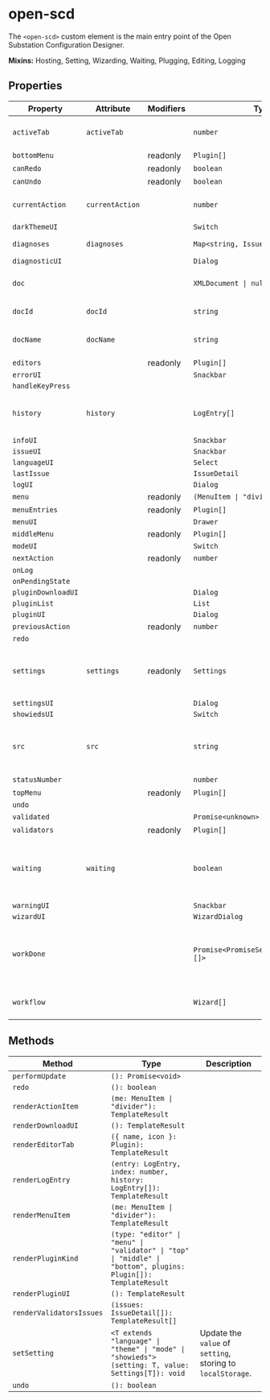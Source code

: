 # open-scd

The `<open-scd>` custom element is the main entry point of the
Open Substation Configuration Designer.

**Mixins:** Hosting, Setting, Wizarding, Waiting, Plugging, Editing, Logging

## Properties

| Property           | Attribute       | Modifiers | Type                                    | Default                            | Description                                      |
|--------------------|-----------------|-----------|-----------------------------------------|------------------------------------|--------------------------------------------------|
| `activeTab`        | `activeTab`     |           | `number`                                | 0                                  | The currently active editor tab.                 |
| `bottomMenu`       |                 | readonly  | `Plugin[]`                              |                                    |                                                  |
| `canRedo`          |                 | readonly  | `boolean`                               |                                    |                                                  |
| `canUndo`          |                 | readonly  | `boolean`                               |                                    |                                                  |
| `currentAction`    | `currentAction` |           | `number`                                | -1                                 | Index of the last [[`EditorAction`]] applied.    |
| `darkThemeUI`      |                 |           | `Switch`                                |                                    |                                                  |
| `diagnoses`        | `diagnoses`     |           | `Map<string, IssueDetail[]>`            | "new Map<string, IssueDetail[]>()" |                                                  |
| `diagnosticUI`     |                 |           | `Dialog`                                |                                    |                                                  |
| `doc`              |                 |           | `XMLDocument \| null`                   | null                               | The `XMLDocument` to be edited                   |
| `docId`            | `docId`         |           | `string`                                | ""                                 | The UUID of the current [[`doc`]]                |
| `docName`          | `docName`       |           | `string`                                | ""                                 | The name of the current [[`doc`]]                |
| `editors`          |                 | readonly  | `Plugin[]`                              |                                    |                                                  |
| `errorUI`          |                 |           | `Snackbar`                              |                                    |                                                  |
| `handleKeyPress`   |                 |           |                                         |                                    |                                                  |
| `history`          | `history`       |           | `LogEntry[]`                            | []                                 | All [[`LogEntry`]]s received so far through [[`LogEvent`]]s. |
| `infoUI`           |                 |           | `Snackbar`                              |                                    |                                                  |
| `issueUI`          |                 |           | `Snackbar`                              |                                    |                                                  |
| `languageUI`       |                 |           | `Select`                                |                                    |                                                  |
| `lastIssue`        |                 |           | `IssueDetail`                           |                                    |                                                  |
| `logUI`            |                 |           | `Dialog`                                |                                    |                                                  |
| `menu`             |                 | readonly  | `(MenuItem \| "divider")[]`             |                                    |                                                  |
| `menuEntries`      |                 | readonly  | `Plugin[]`                              |                                    |                                                  |
| `menuUI`           |                 |           | `Drawer`                                |                                    |                                                  |
| `middleMenu`       |                 | readonly  | `Plugin[]`                              |                                    |                                                  |
| `modeUI`           |                 |           | `Switch`                                |                                    |                                                  |
| `nextAction`       |                 | readonly  | `number`                                |                                    |                                                  |
| `onLog`            |                 |           |                                         |                                    |                                                  |
| `onPendingState`   |                 |           |                                         |                                    |                                                  |
| `pluginDownloadUI` |                 |           | `Dialog`                                |                                    |                                                  |
| `pluginList`       |                 |           | `List`                                  |                                    |                                                  |
| `pluginUI`         |                 |           | `Dialog`                                |                                    |                                                  |
| `previousAction`   |                 | readonly  | `number`                                |                                    |                                                  |
| `redo`             |                 |           |                                         |                                    |                                                  |
| `settings`         | `settings`      | readonly  | `Settings`                              |                                    | Current [[`Settings`]] in `localStorage`, default to [[`defaults`]]. |
| `settingsUI`       |                 |           | `Dialog`                                |                                    |                                                  |
| `showiedsUI`       |                 |           | `Switch`                                |                                    |                                                  |
| `src`              | `src`           |           | `string`                                |                                    | The current file's URL. `blob:` URLs are *revoked after parsing*! |
| `statusNumber`     |                 |           | `number`                                | 0                                  |                                                  |
| `topMenu`          |                 | readonly  | `Plugin[]`                              |                                    |                                                  |
| `undo`             |                 |           |                                         |                                    |                                                  |
| `validated`        |                 |           | `Promise<unknown>`                      | "Promise.resolve()"                |                                                  |
| `validators`       |                 | readonly  | `Plugin[]`                              |                                    |                                                  |
| `waiting`          | `waiting`       |           | `boolean`                               | false                              | Whether the element is currently waiting for some async work. |
| `warningUI`        |                 |           | `Snackbar`                              |                                    |                                                  |
| `wizardUI`         |                 |           | `WizardDialog`                          |                                    |                                                  |
| `workDone`         |                 |           | `Promise<PromiseSettledResult<void>[]>` | "Promise.allSettled(this.work)"    | A promise which resolves once all currently pending work is done. |
| `workflow`         |                 |           | `Wizard[]`                              | []                                 | FIFO queue of [[`Wizard`]]s to display.          |

## Methods

| Method                   | Type                                             | Description                                      |
|--------------------------|--------------------------------------------------|--------------------------------------------------|
| `performUpdate`          | `(): Promise<void>`                              |                                                  |
| `redo`                   | `(): boolean`                                    |                                                  |
| `renderActionItem`       | `(me: MenuItem \| "divider"): TemplateResult`    |                                                  |
| `renderDownloadUI`       | `(): TemplateResult`                             |                                                  |
| `renderEditorTab`        | `({ name, icon }: Plugin): TemplateResult`       |                                                  |
| `renderLogEntry`         | `(entry: LogEntry, index: number, history: LogEntry[]): TemplateResult` |                                                  |
| `renderMenuItem`         | `(me: MenuItem \| "divider"): TemplateResult`    |                                                  |
| `renderPluginKind`       | `(type: "editor" \| "menu" \| "validator" \| "top" \| "middle" \| "bottom", plugins: Plugin[]): TemplateResult` |                                                  |
| `renderPluginUI`         | `(): TemplateResult`                             |                                                  |
| `renderValidatorsIssues` | `(issues: IssueDetail[]): TemplateResult[]`      |                                                  |
| `setSetting`             | `<T extends "language" \| "theme" \| "mode" \| "showieds">(setting: T, value: Settings[T]): void` | Update the `value` of `setting`, storing to `localStorage`. |
| `undo`                   | `(): boolean`                                    |                                                  |
